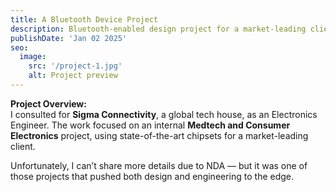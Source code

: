 ```yaml
---
title: A Bluetooth Device Project
description: Bluetooth-enabled design project for a market-leading client
publishDate: 'Jan 02 2025'
seo:
  image:
    src: '/project-1.jpg'
    alt: Project preview
---
```


**Project Overview:**  
I consulted for **Sigma Connectivity**, a global tech house, as an Electronics Engineer. The work focused on an internal **Medtech and Consumer Electronics** project, using state-of-the-art chipsets for a market-leading client.

Unfortunately, I can’t share more details due to NDA — but it was one of those projects that pushed both design and engineering to the edge.
